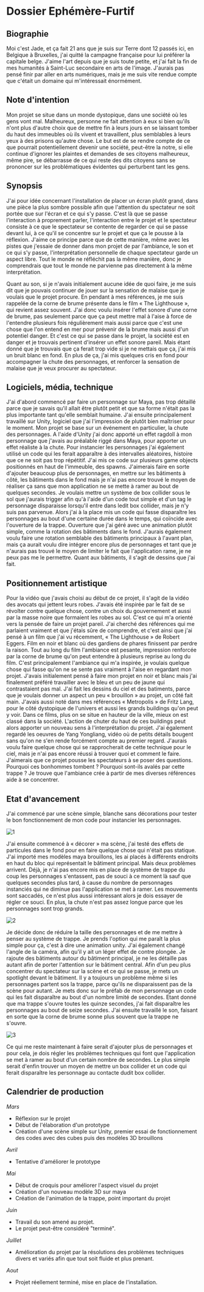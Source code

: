 # Dossier Ephémère-Furtif 

## Biographie 

Moi c'est Jade, et ça fait 21 ans que je suis sur Terre dont 12 passés ici, en Belgique à Bruxelles, j'ai quitté la campagne française pour lui préférer la capitale belge. J'aime l'art depuis que je suis toute petite, et j'ai fait la fin de mes humanités à Saint-Luc secondaire en arts de l'image. J'aurais pas pensé finir par aller en arts numériques, mais je me suis vite rendue compte que c'était un domaine qui m'intéressait énormément. 

## Note d'intention 

Mon projet se situe dans un monde dystopique, dans une société où les gens vont mal. Malheureux, personne ne fait attention à eux si bien qu'ils n'ont plus d'autre choix que de mettre fin à leurs jours en se laissant tomber du haut des immeubles où ils vivent et travaillent, plus semblables à leurs yeux à des prisons qu'autre chose. Le but est de se rendre compte de ce que pourrait potentiellement devenir une société, peut-être la notre, si elle continue d'ignorer les plaintes et demandes de ses citoyens malheureux, même pire, se débarrasse de ce qui reste des dits citoyens sans se prononcer sur les problématiques évidentes qui perturbent tant les gens. 

## Synopsis 

J'ai pour idée concernant l'installation de placer un écran plutôt grand, dans une pièce la plus sombre possible afin que l'attention du spectateur ne soit portée que sur l'écran et ce qui s'y passe. C'est là que se passe l’interaction à proprement parler, l'interaction entre le projet et le spectateur consiste à ce que le spectateur se contente de regarder ce qui se passe devant lui, à ce qu'il se concentre sur le projet et que ça le pousse à la réflexion. J'aime ce principe parce que de cette manière, même avec les pistes que j'essaie de donner dans mon projet de par l'ambiance, le son et ce qui s'y passe, l'interprétation personnelle de chaque spectateur garde un aspect libre. Tout le monde ne réfléchit pas la même manière, donc je comprendrais que tout le monde ne parvienne pas directement à la même interprétation. 

Quant au son, si je n'avais initialement aucune idée de quoi faire, je me suis dit que je pouvais continuer de jouer sur la sensation de malaise que je voulais que le projet procure. En pendant à mes références, je me suis rappelée de la corne de brume présente dans le film « The Lighthouse », qui revient assez souvent. J'ai donc voulu insérer l'effet sonore d'une corne de brume, pas seulement parce que ça peut mettre mal à l'aise à force de l'entendre plusieurs fois régulièrement mais aussi parce que c'est une chose que l'on entend en mer pour prévenir de la brume mais aussi d'un potentiel danger. Et c'est ce qui se passe dans le projet, la société est en danger et je trouvais pertinent d'insérer un effet sonore pareil. Mais étant donné que je trouvais que ça ferait trop vide si je ne mettais que ça, j'ai mis un bruit blanc en fond. En plus de ça, j'ai mis quelques cris en fond pour accompagner la chute des personnages, et renforcer la sensation de malaise que je veux procurer au spectateur. 

## Logiciels, média, technique 

J'ai d'abord commencé par faire un personnage sur Maya, pas trop détaillé parce que je savais qu'il allait être plutôt petit et que sa forme n'était pas la plus importante tant qu'elle semblait humaine. J'ai ensuite principalement travaillé sur Unity, logiciel que j'ai l'impression de plutôt bien maîtriser pour le moment. Mon projet se base sur un événement en particulier, la chute des personnages. A l'aide d'Unity j'ai donc apporté un effet ragdoll à mon personnage que j'avais au préalable riggé dans Maya, pour apporter un effet réaliste à la chute. Pour instancier les personnages j'ai également utilisé un code qui les ferait apparaître à des intervalles aléatoires, histoire que ce ne soit pas trop répétitif. J'ai mis ce code sur plusieurs game objects positionnés en haut de l'immeuble, des spawns.  J'aimerais faire en sorte d'ajouter beaucoup plus de personnages, en mettre sur les bâtiments à côté, les bâtiments dans le fond mais je n'ai pas encore trouvé le moyen de réaliser ça sans que mon application ne se mette à ramer au bout de quelques secondes. Je voulais mettre un système de box collider sous le sol que j'aurais trigger afin qu'à l'aide d'un code tout simple et d'un tag le personnage disparaisse lorsqu'il entre dans ledit box collider, mais je n'y suis pas parvenue. Alors j'ai à la place mis un code qui fasse disparaître les personnages au bout d'une certaine durée dans le temps, qui coïncide avec l'ouverture de la trappe. Ouverture que j'ai géré avec une animation plutôt simple, comme la rotation des bâtiments dans le fond. J'aurais également voulu faire une rotation semblable des bâtiments principaux à l'avant plan, mais ça aurait voulu dire intégrer encore plus de personnages et tant que je n'aurais pas trouvé le moyen de limiter le fait que l'application rame, je ne peux pas me le permettre. Quant aux bâtiments, il s'agit de dessins que j'ai fait. 

## Positionnement artistique 

Pour la vidéo que j'avais choisi au début de ce projet, il s'agit de la vidéo des avocats qui jettent leurs robes. J'avais été inspirée par le fait de se révolter contre quelque chose, contre un choix du gouvernement et aussi par la masse noire que formaient les robes au sol. C'est ce qui m'a orienté vers la pensée de faire un projet pareil. J'ai cherché des références qui me parlaient vraiment et que j'étais sûre de comprendre, et c'est ainsi que j'ai pensé à un film que j'ai vu récemment, « The Lighthouse » de Robert Eggers. Film en noir et blanc où des gardiens de phares finissent par perdre la raison. Tout au long du film l'ambiance est pesante, impression renforcée par la corne de brume qu'on peut entendre à plusieurs reprise au long du film. C'est principalement l'ambiance qui m'a inspirée, je voulais quelque chose qui fasse qu'on ne se sente pas vraiment à l'aise en regardant mon projet. J'avais initialement pensé à faire mon projet en noir et blanc mais j'ai finalement préféré travailler avec le bleu et un peu de jaune qui contrastaient pas mal. J'ai fait les dessins du ciel et des batiments, parce que je voulais donner un aspect un peu « brouillon » au projet, un côté fait main. J'avais aussi noté dans mes références « Metropolis » de Fritz Lang, pour le côté dystopique de l'univers et aussi les grands buildings qu'on peut y voir. Dans ce films, plus on se situe en hauteur de la ville, mieux on est classé dans la société. L'action de chuter du haut de ces buildings peut alors apporter un nouveau sens à l'interprétation du projet. J'ai également regardé les oeuvres de Yang Yongliang, vidéo où de petits détails bougent sans qu'on ne s'en rende forcément compte au premier regard. J'aurais voulu faire quelque chose qui se rapprocherait de cette technique pour le ciel, mais je n'ai pas encore réussi à trouver quoi et comment le faire. J'aimerais que ce projet pousse les spectateurs à se poser des questions. Pourquoi ces bonhommes tombent ? Pourquoi  sont-ils avalés par cette trappe ? Je trouve que l'ambiance crée à partir de mes diverses références aide à se concentrer. 

## Etat d'avancement 

J'ai commencé par une scène simple, blanche sans décorations pour tester le bon fonctionnement de mon code pour instancier les personnages.

![1](https://nsa40.casimages.com/img/2020/06/15/200615093254994986.jpg)

J'ai ensuite commencé à « décorer » ma scène, j'ai testé des effets de particules dans le fond pour en faire quelque chose qui n'était pas statique. J'ai importé mes modèles maya brouillons, les ai placés à différents endroits en haut du bloc qui représentait le bâtiment principal. Mais deux problèmes arrivent. Déjà, je n'ai pas encore mis en place de système de trappe du coup les personnages s'entassent, pas de souci à ce moment là sauf que quelques secondes plus tard, à cause du nombre de personnages instanciés qui ne diminue pas l'application se met à ramer. Les mouvements sont saccadés, ce n'est plus aussi intéressant alors je dois essayer de régler ce souci. En plus, la chute n'est pas assez longue parce que les personnages sont trop grands. 

![2](https://nsa40.casimages.com/img/2020/06/15/200615093418150429.jpg)

Je décide donc de réduire la taille des personnages et de me mettre à penser au système de trappe. Je prends l'option qui me paraît la plus simple pour ça, c'est à dire une animation unity. J'ai également changé l'angle de la caméra, afin qu'il y ait un léger effet de contre plongée. Je rajoute des bâtiments autour du bâtiment principal, je ne les détaille pas autant afin de porter l'attention sur le bâtiment central. Afin d'un peu plus concentrer du spectateur sur la scène et ce qui se passe, je mets un spotlight devant le bâtiment. Il y a toujours un problème même si les personnages partent sos la trappe, parce qu'ils ne disparaissent pas de la scène pour autant. Je mets donc sur le préfab de mon personnage un code qui les fait disparaître au bout d'un nombre limité de secondes. Etant donné que ma trappe s'ouvre toutes les quinze secondes, j'ai fait disparaître les personnages au bout de seize secondes. J'ai ensuite travaillé le son, faisant en sorte que la corne de brume sonne plus souvent que la trappe ne s'ouvre.  

![3](https://nsa40.casimages.com/img/2020/06/15/200615093418289245.jpg)

Ce qui me reste maintenant à faire serait d'ajouter plus de personnages et pour cela, je dois régler les problèmes techniques qui font que l'application se met à ramer au bout d'un certain nombre de secondes. Le plus simple serait d'enfin trouver un moyen de mettre un box collider et un code qui ferait disparaître les personnage au contacte dudit box collider. 

## Calendrier de production

*Mars* 

* Réflexion sur le projet
* Début de l'élaboration d'un prototype
* Création d'une scène simple sur Unity, premier essai de fonctionnement des codes avec des cubes puis des modèles 3D brouillons

*Avril*

* Tentative d'améliorer le prototype 

*Mai*

* Début de croquis pour améliorer l'aspect visuel du projet
* Création d'un nouveau modèle 3D sur maya
* Création de l'animation de la trappe, point important du projet

*Juin*

* Travail du son amené au projet. 
* Le projet peut-être considéré "terminé". 

*Juillet* 

* Amélioration du projet par la résolutions des problèmes techniques divers et variés afin que tout soit fluide et plus prenant. 

*Aout*

* Projet réellement terminé, mise en place de l'installation. 

